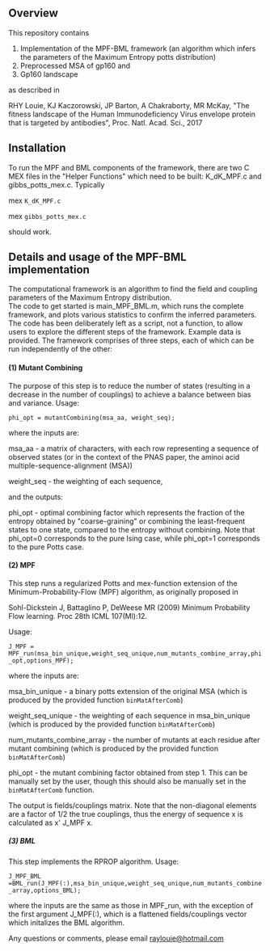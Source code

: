 ## Overview

This repository contains 

1. Implementation of the MPF-BML framework (an algorithm which infers the parameters of the Maximum Entropy potts distribution)  
2. Preprocessed MSA of gp160 and
3. Gp160 landscape

as described in 

RHY Louie, KJ Kaczorowski, JP Barton, A Chakraborty, MR McKay, "The fitness landscape of the Human Immunodeficiency Virus envelope protein that is targeted by antibodies", Proc. Natl. Acad. Sci., 2017

## Installation

To run the MPF and BML components of the framework, there are two C MEX files in the "Helper Functions" which need to be built: K_dK_MPF.c and gibbs_potts_mex.c. Typically

mex `K_dK_MPF.c`

mex `gibbs_potts_mex.c`

should work.

## Details and usage of the MPF-BML implementation

The computational framework is an algorithm to find the field and coupling parameters of the Maximum Entropy distribution.  
The code to get started is main_MPF_BML.m, which runs the complete framework, and plots various statistics to confirm the inferred parameters. The code has been deliberately left as a script, not a function, to allow users  to explore the different steps of the framework. Example data is provided. The framework comprises of three steps, each of which can be run independently of the other:

#### (1) Mutant Combining

The purpose of this step is to reduce the number of states (resulting in a decrease in the number of couplings)  to achieve a balance between bias and variance. Usage:

`phi_opt = mutantCombining(msa_aa, weight_seq);`

where the inputs are:

msa_aa - a matrix of characters, with each row representing a sequence of observed states (or in the context of the PNAS paper, the aminoi acid multiple-sequence-alignment (MSA)) 

weight_seq - the weighting of each sequence,

and the outputs:

phi_opt -  optimal combining factor  which represents the fraction of the entropy obtained by "coarse-graining" or combining the least-frequent states to one state, compared to the entropy without combining. Note that phi_opt=0 corresponds to the pure Ising case, while phi_opt=1 corresponds to the pure Potts case.

#### (2) MPF

This step runs a regularized Potts and mex-function extension of the Minimum-Probability-Flow (MPF) algorithm, as originally proposed in 

Sohl-Dickstein J, Battaglino P, DeWeese MR (2009) Minimum Probability Flow learning. Proc 28th ICML 107(Ml):12.

Usage:

`J_MPF = MPF_run(msa_bin_unique,weight_seq_unique,num_mutants_combine_array,phi_opt,options_MPF);`

where the inputs are:

msa_bin_unique  - a binary potts extension of the original MSA (which is produced by the provided function `binMatAfterComb`)

weight_seq_unique  -  the weighting of each sequence in msa_bin_unique (which is produced by the provided function `binMatAfterComb`)

num_mutants_combine_array  -  the number of mutants at each residue after mutant combining (which is produced by the provided function `binMatAfterComb`)

phi_opt  - the mutant combining factor obtained from step 1. This can be manually set by the user, though this should also be manually set in the `binMatAfterComb` function.

The output is fields/couplings matrix. Note that the non-diagonal elements are a factor of 1/2 the true couplings, thus the energy of sequence x is calculated as x' J_MPF x.

##### (3) BML

This step implements the RPROP algorithm. Usage:

`J_MPF_BML =BML_run(J_MPF(:),msa_bin_unique,weight_seq_unique,num_mutants_combine_array,options_BML);`

where the inputs are the same as those in MPF_run, with the exception of the first argument J_MPF(:), which is a flattened fields/couplings vector which initalizes the BML algorithm.

Any questions or comments, please email raylouie@hotmail.com
